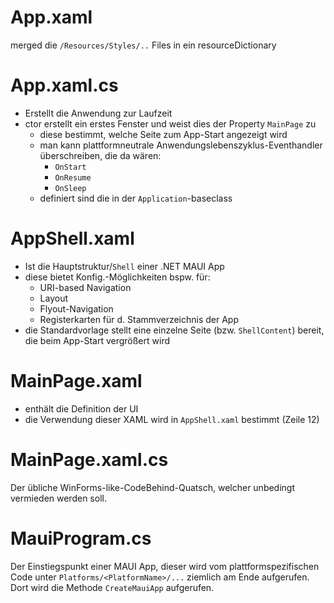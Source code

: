 ﻿# App.xaml
merged die `/Resources/Styles/..` Files in ein resourceDictionary

# App.xaml.cs
- Erstellt die Anwendung zur Laufzeit
- ctor erstellt ein erstes Fenster und weist dies der Property `MainPage` zu
	- diese bestimmt, welche Seite zum App-Start angezeigt wird
	- man kann plattformneutrale Anwendungslebenszyklus-Eventhandler überschreiben, die da wären:
		- `OnStart`
		- `OnResume`
		- `OnSleep`
	- definiert sind die in der `Application`-baseclass
# AppShell.xaml
- Ist die Hauptstruktur/`Shell` einer .NET MAUI App
- diese bietet Konfig.-Möglichkeiten bspw. für:
	- URI-based Navigation
	- Layout
	- Flyout-Navigation
	- Registerkarten für d. Stammverzeichnis der App
- die Standardvorlage stellt eine einzelne Seite (bzw. `ShellContent`) bereit, die beim App-Start vergrößert wird
# MainPage.xaml
- enthält die Definition der UI
- die Verwendung dieser XAML wird in `AppShell.xaml` bestimmt (Zeile 12)
# MainPage.xaml.cs
Der übliche WinForms-like-CodeBehind-Quatsch, welcher unbedingt vermieden werden soll.
# MauiProgram.cs
Der Einstiegspunkt einer MAUI App, dieser wird vom plattformspezifischen Code unter `Platforms/<PlatformName>/...` ziemlich am Ende aufgerufen. Dort wird die Methode `CreateMauiApp` aufgerufen.
